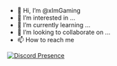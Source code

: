 - 👋 Hi, I’m @xImGaming
- 👀 I’m interested in ...
- 🌱 I’m currently learning ...
- 💞️ I’m looking to collaborate on ...
- 📫 How to reach me 


[![Discord Presence](https://lanyard.cnrad.dev/api/907028319046885436)](https://discord.com/users/907028319046885436)

<!---
xImGaming/xImGaming is a ✨ special ✨ repository because its `README.md` (this file) appears on your GitHub profile.
You can click the Preview link to take a look at your changes.
--->
